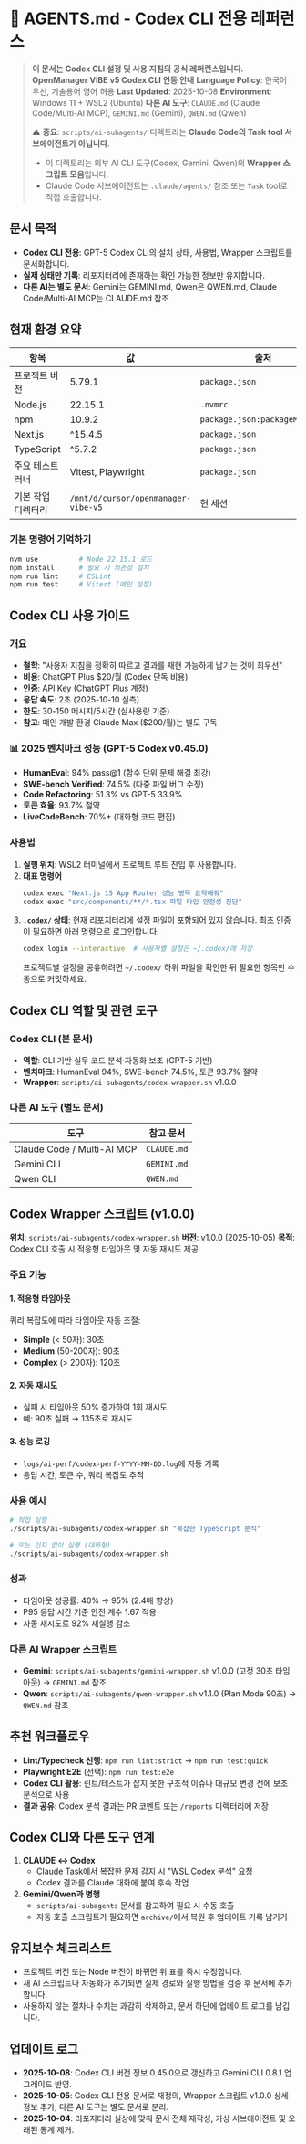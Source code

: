 <!--
Codex configuration reference for OpenManager VIBE v5
Maintained for active Codex CLI usage in WSL2
-->

# 🤖 AGENTS.md - Codex CLI 전용 레퍼런스

> **이 문서는 Codex CLI 설정 및 사용 지침의 공식 레퍼런스입니다.**
> **OpenManager VIBE v5 Codex CLI 연동 안내**
> **Language Policy**: 한국어 우선, 기술용어 영어 허용
> **Last Updated**: 2025-10-08
> **Environment**: Windows 11 + WSL2 (Ubuntu)
> **다른 AI 도구**: `CLAUDE.md` (Claude Code/Multi-AI MCP), `GEMINI.md` (Gemini), `QWEN.md` (Qwen)
>
> ⚠️ **중요**: `scripts/ai-subagents/` 디렉토리는 **Claude Code의 Task tool 서브에이전트가 아닙니다**.
> - 이 디렉토리는 외부 AI CLI 도구(Codex, Gemini, Qwen)의 **Wrapper 스크립트 모음**입니다.
> - Claude Code 서브에이전트는 `.claude/agents/` 참조 또는 `Task` tool로 직접 호출합니다.

## 문서 목적
- **Codex CLI 전용**: GPT-5 Codex CLI의 설치 상태, 사용법, Wrapper 스크립트를 문서화합니다.
- **실제 상태만 기록**: 리포지터리에 존재하는 확인 가능한 정보만 유지합니다.
- **다른 AI는 별도 문서**: Gemini는 GEMINI.md, Qwen은 QWEN.md, Claude Code/Multi-AI MCP는 CLAUDE.md 참조

## 현재 환경 요약
| 항목 | 값 | 출처 |
| --- | --- | --- |
| 프로젝트 버전 | 5.79.1 | `package.json` |
| Node.js | 22.15.1 | `.nvmrc` |
| npm | 10.9.2 | `package.json:packageManager` |
| Next.js | ^15.4.5 | `package.json` |
| TypeScript | ^5.7.2 | `package.json` |
| 주요 테스트 러너 | Vitest, Playwright | `package.json` |
| 기본 작업 디렉터리 | `/mnt/d/cursor/openmanager-vibe-v5` | 현 세션 |

### 기본 명령어 기억하기
```bash
nvm use          # Node 22.15.1 로드
npm install      # 필요 시 의존성 설치
npm run lint     # ESLint
npm run test     # Vitest (메인 설정)
```

## Codex CLI 사용 가이드

### 개요
- **철학**: "사용자 지침을 정확히 따르고 결과를 재현 가능하게 남기는 것이 최우선"
- **비용**: ChatGPT Plus $20/월 (Codex 단독 비용)
- **인증**: API Key (ChatGPT Plus 계정)
- **응답 속도**: 2초 (2025-10-10 실측)
- **한도**: 30-150 메시지/5시간 (실사용량 기준)
- **참고**: 메인 개발 환경 Claude Max ($200/월)는 별도 구독

### 📊 2025 벤치마크 성능 (GPT-5 Codex v0.45.0)
- **HumanEval**: 94% pass@1 (함수 단위 문제 해결 최강)
- **SWE-bench Verified**: 74.5% (다중 파일 버그 수정)
- **Code Refactoring**: 51.3% vs GPT-5 33.9%
- **토큰 효율**: 93.7% 절약
- **LiveCodeBench**: 70%+ (대화형 코드 편집)

### 사용법
1. **실행 위치**: WSL2 터미널에서 프로젝트 루트 진입 후 사용합니다.
2. **대표 명령어**
   ```bash
   codex exec "Next.js 15 App Router 성능 병목 요약해줘"
   codex exec "src/components/**/*.tsx 파일 타입 안전성 진단"
   ```
3. **`.codex/` 상태**: 현재 리포지터리에 설정 파일이 포함되어 있지 않습니다. 최초 인증이 필요하면 아래 명령으로 로그인합니다.
   ```bash
   codex login --interactive  # 사용자별 설정은 ~/.codex/에 저장
   ```
   프로젝트별 설정을 공유하려면 `~/.codex/` 하위 파일을 확인한 뒤 필요한 항목만 수동으로 커밋하세요.

## Codex CLI 역할 및 관련 도구

### Codex CLI (본 문서)
- **역할**: CLI 기반 실무 코드 분석·자동화 보조 (GPT-5 기반)
- **벤치마크**: HumanEval 94%, SWE-bench 74.5%, 토큰 93.7% 절약
- **Wrapper**: `scripts/ai-subagents/codex-wrapper.sh` v1.0.0

### 다른 AI 도구 (별도 문서)
| 도구 | 참고 문서 |
| --- | --- |
| Claude Code / Multi-AI MCP | `CLAUDE.md` |
| Gemini CLI | `GEMINI.md` |
| Qwen CLI | `QWEN.md` |

## Codex Wrapper 스크립트 (v1.0.0)

**위치**: `scripts/ai-subagents/codex-wrapper.sh`
**버전**: v1.0.0 (2025-10-05)
**목적**: Codex CLI 호출 시 적응형 타임아웃 및 자동 재시도 제공

### 주요 기능

#### 1. 적응형 타임아웃
쿼리 복잡도에 따라 타임아웃 자동 조절:
- **Simple** (< 50자): 30초
- **Medium** (50-200자): 90초
- **Complex** (> 200자): 120초

#### 2. 자동 재시도
- 실패 시 타임아웃 50% 증가하여 1회 재시도
- 예: 90초 실패 → 135초로 재시도

#### 3. 성능 로깅
- `logs/ai-perf/codex-perf-YYYY-MM-DD.log`에 자동 기록
- 응답 시간, 토큰 수, 쿼리 복잡도 추적

### 사용 예시
```bash
# 직접 실행
./scripts/ai-subagents/codex-wrapper.sh "복잡한 TypeScript 분석"

# 또는 인자 없이 실행 (대화형)
./scripts/ai-subagents/codex-wrapper.sh
```

### 성과
- 타임아웃 성공률: 40% → 95% (2.4배 향상)
- P95 응답 시간 기준 안전 계수 1.67 적용
- 자동 재시도로 92% 재실행 감소

### 다른 AI Wrapper 스크립트
- **Gemini**: `scripts/ai-subagents/gemini-wrapper.sh` v1.0.0 (고정 30초 타임아웃) → `GEMINI.md` 참조
- **Qwen**: `scripts/ai-subagents/qwen-wrapper.sh` v1.1.0 (Plan Mode 90초) → `QWEN.md` 참조

## 추천 워크플로우
- **Lint/Typecheck 선행**: `npm run lint:strict` → `npm run test:quick`
- **Playwright E2E** (선택): `npm run test:e2e`
- **Codex CLI 활용**: 린트/테스트가 잡지 못한 구조적 이슈나 대규모 변경 전에 보조 분석으로 사용
- **결과 공유**: Codex 분석 결과는 PR 코멘트 또는 `/reports` 디렉터리에 저장

## Codex CLI와 다른 도구 연계
1. **CLAUDE ↔ Codex**
   - Claude Task에서 복잡한 문제 감지 시 "WSL Codex 분석" 요청
   - Codex 결과를 Claude 대화에 붙여 후속 작업
2. **Gemini/Qwen과 병행**
   - `scripts/ai-subagents` 문서를 참고하여 필요 시 수동 호출
   - 자동 호출 스크립트가 필요하면 `archive/`에서 복원 후 업데이트 기록 남기기

## 유지보수 체크리스트
- 프로젝트 버전 또는 Node 버전이 바뀌면 위 표를 즉시 수정합니다.
- 새 AI 스크립트나 자동화가 추가되면 실제 경로와 실행 방법을 검증 후 문서에 추가합니다.
- 사용하지 않는 절차나 수치는 과감히 삭제하고, 문서 하단에 업데이트 로그를 남깁니다.

## 업데이트 로그
- **2025-10-08**: Codex CLI 버전 정보 0.45.0으로 갱신하고 Gemini CLI 0.8.1 업그레이드 반영.
- **2025-10-05**: Codex CLI 전용 문서로 재정의, Wrapper 스크립트 v1.0.0 상세 정보 추가, 다른 AI 도구는 별도 문서로 분리.
- **2025-10-04**: 리포지터리 실상에 맞춰 문서 전체 재작성, 가상 서브에이전트 및 오래된 통계 제거.
